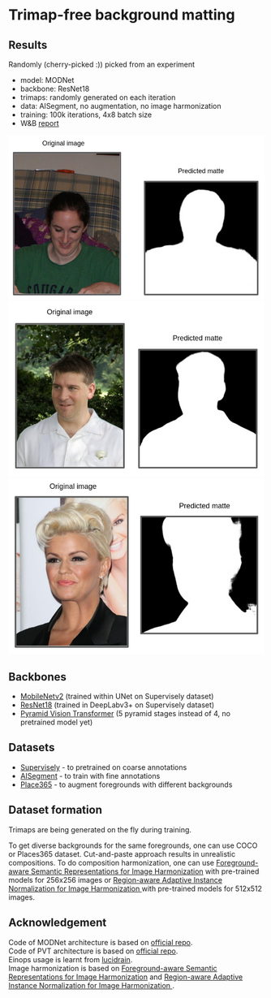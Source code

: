 # Trimap-free background matting


## Results
Randomly (cherry-picked :)) picked from an experiment
- model: MODNet 
- backbone: ResNet18
- trimaps: randomly generated on each iteration
- data: AISegment, no augmentation, no image harmonization
- training: 100k iterations, 4x8 batch size
- W&B [report](https://wandb.ai/bsuleymanov/alpha-matting/reports/MODNet-ResNet18-AISegment--Vmlldzo5MTg4NjY?accessToken=xavo7dyslq9ttkt0onvfh9bf63n7zsfc2n0cn94e5akzf6zdzh5j2fckqns3azzg)

![Good result](https://github.com/bsuleymanov/alpha-matting/blob/main/images/res1.png "Result")
![Good result](https://github.com/bsuleymanov/alpha-matting/blob/main/images/res2.png "Result")
![Bad result](https://github.com/bsuleymanov/alpha-matting/blob/main/images/res3.png "Result")




## Backbones
- [MobileNetv2](https://drive.google.com/file/d/17GZLCi_FHhWo4E4wPobbLAQdBZrlqVnF/view?usp=sharing) (trained within UNet on Supervisely dataset)
- [ResNet18](https://drive.google.com/file/d/1WME_m8CCDupM6tLX6yPt-iA6gpmwQ7Sc/view?usp=sharing) (trained in DeepLabv3+ on Supervisely dataset)
- [Pyramid Vision Transformer](https://github.com/whai362/PVT) (5 pyramid stages instead of 4, no pretrained model yet)


## Datasets
- [Supervisely](https://supervise.ly/explore/projects/supervisely-person-dataset-23304/datasets) - to pretrained on coarse annotations
- [AISegment](https://www.kaggle.com/laurentmih/aisegmentcom-matting-human-datasets) - to train with fine annotations
- [Place365](https://github.com/CSAILVision/places365) - to augment foregrounds with different backgrounds


## Dataset formation
Trimaps are being generated on the fly during training.

To get diverse backgrounds for the same foregrounds, one can use 
COCO or Places365 dataset. Cut-and-paste approach results in unrealistic compositions. 
To do composition harmonization, one can use [Foreground-aware Semantic Representations for Image Harmonization](https://github.com/saic-vul/image_harmonization) with pre-trained models for 256x256 images or 
[Region-aware Adaptive Instance Normalization for Image Harmonization
](https://github.com/junleen/RainNet) with pre-trained models for 512x512 images.

## Acknowledgement
Code of MODNet architecture is based on [official repo](https://github.com/ZHKKKe/MODNet).  
Code of PVT architecture is based on [official repo](https://github.com/whai362/PVT).  
Einops usage is learnt from [lucidrain](https://github.com/lucidrains/vit-pytorch).  
Image harmonization is based on [Foreground-aware Semantic Representations for Image Harmonization](https://github.com/saic-vul/image_harmonization) and [Region-aware Adaptive Instance Normalization for Image Harmonization
](https://github.com/junleen/RainNet).
